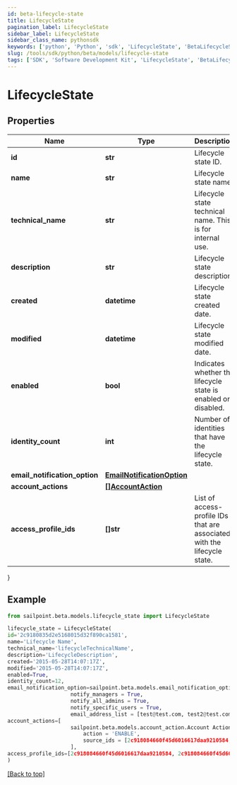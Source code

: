 ```yaml
---
id: beta-lifecycle-state
title: LifecycleState
pagination_label: LifecycleState
sidebar_label: LifecycleState
sidebar_class_name: pythonsdk
keywords: ['python', 'Python', 'sdk', 'LifecycleState', 'BetaLifecycleState'] 
slug: /tools/sdk/python/beta/models/lifecycle-state
tags: ['SDK', 'Software Development Kit', 'LifecycleState', 'BetaLifecycleState']
---
```


# LifecycleState


## Properties

Name | Type | Description | Notes
------------ | ------------- | ------------- | -------------
**id** | **str** | Lifecycle state ID. | [optional] [readonly] 
**name** | **str** | Lifecycle state name. | [optional] [readonly] 
**technical_name** | **str** | Lifecycle state technical name. This is for internal use. | [optional] [readonly] 
**description** | **str** | Lifecycle state description. | [optional] 
**created** | **datetime** | Lifecycle state created date. | [optional] [readonly] 
**modified** | **datetime** | Lifecycle state modified date. | [optional] [readonly] 
**enabled** | **bool** | Indicates whether the lifecycle state is enabled or disabled. | [optional] [default to False]
**identity_count** | **int** | Number of identities that have the lifecycle state. | [optional] [readonly] 
**email_notification_option** | [**EmailNotificationOption**](email-notification-option) |  | [optional] 
**account_actions** | [**[]AccountAction**](account-action) |  | [optional] 
**access_profile_ids** | **[]str** | List of access-profile IDs that are associated with the lifecycle state. | [optional] 
}

## Example

```python
from sailpoint.beta.models.lifecycle_state import LifecycleState

lifecycle_state = LifecycleState(
id='2c9180835d2e5168015d32f890ca1581',
name='Lifecycle Name',
technical_name='lifecycleTechnicalName',
description='LifecycleDescription',
created='2015-05-28T14:07:17Z',
modified='2015-05-28T14:07:17Z',
enabled=True,
identity_count=12,
email_notification_option=sailpoint.beta.models.email_notification_option.Email Notification Option(
                    notify_managers = True, 
                    notify_all_admins = True, 
                    notify_specific_users = True, 
                    email_address_list = [test@test.com, test2@test.com], ),
account_actions=[
                    sailpoint.beta.models.account_action.Account Action(
                        action = 'ENABLE', 
                        source_ids = [2c918084660f45d6016617daa9210584, 2c918084660f45d6016617daa9210500], )
                    ],
access_profile_ids=[2c918084660f45d6016617daa9210584, 2c918084660f45d6016617daa9210500]
)

```
[[Back to top]](#) 

